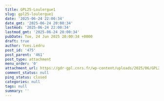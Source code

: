 ```yaml
---
title: GPL25-Loulergue1
slug: gpl25-loulergue1
date: '2025-06-24 22:00:34'
date_gmt: '2025-06-24 20:00:34'
lastmod: '2025-06-24 22:00:34'
lastmod_gmt: '2025-06-24 20:00:34'
pubDate: Tue, 24 Jun 2025 20:00:34 +0000
draft: true
author: Yves.Ledru
post_id: '475'
post_parent: '461'
post_type: attachment
menu_order: '0'
attachment_url: https://gdr-gpl.cnrs.fr/wp-content/uploads/2025/06/GPL25-Loulergue1.jpg
comment_status: null
ping_status: closed
categories: null
tags: null
summary: ''
---
```



